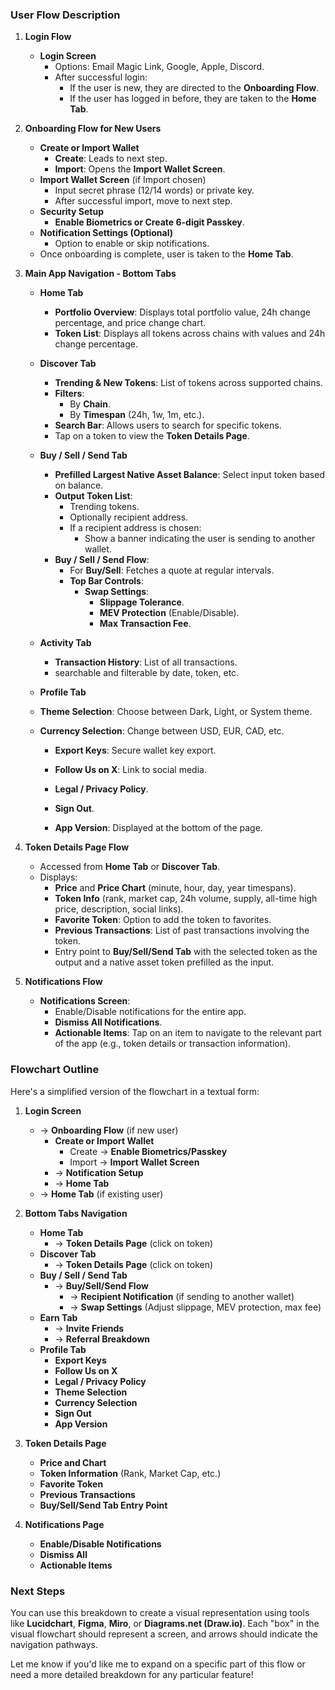 ### User Flow Description

1. **Login Flow**
   - **Login Screen**
     - Options: Email Magic Link, Google, Apple, Discord.
     - After successful login:
       - If the user is new, they are directed to the **Onboarding Flow**.
       - If the user has logged in before, they are taken to the **Home Tab**.

2. **Onboarding Flow for New Users**
   - **Create or Import Wallet**
     - **Create**: Leads to next step.
     - **Import**: Opens the **Import Wallet Screen**.
   - **Import Wallet Screen** (if Import chosen)
     - Input secret phrase (12/14 words) or private key.
     - After successful import, move to next step.
   - **Security Setup**
     - **Enable Biometrics or Create 6-digit Passkey**.
   - **Notification Settings (Optional)**
     - Option to enable or skip notifications.
   - Once onboarding is complete, user is taken to the **Home Tab**.

3. **Main App Navigation - Bottom Tabs**

   - **Home Tab**
     - **Portfolio Overview**: Displays total portfolio value, 24h change percentage, and price change chart.
     - **Token List**: Displays all tokens across chains with values and 24h change percentage.

   - **Discover Tab**
     - **Trending & New Tokens**: List of tokens across supported chains.
     - **Filters**:
       - By **Chain**.
       - By **Timespan** (24h, 1w, 1m, etc.).
     - **Search Bar**: Allows users to search for specific tokens.
     - Tap on a token to view the **Token Details Page**.

   - **Buy / Sell / Send Tab**
     - **Prefilled Largest Native Asset Balance**: Select input token based on balance.
     - **Output Token List**:
       - Trending tokens.
       - Optionally recipient address.
       - If a recipient address is chosen:
         - Show a banner indicating the user is sending to another wallet.
     - **Buy / Sell / Send Flow**:
       - For **Buy/Sell**: Fetches a quote at regular intervals.
       - **Top Bar Controls**:
         - **Swap Settings**:
           - **Slippage Tolerance**.
           - **MEV Protection** (Enable/Disable).
           - **Max Transaction Fee**.

   - **Activity Tab**
      - **Transaction History**: List of all transactions.
      - searchable and filterable by date, token, etc.

   - **Profile Tab**
   - **Theme Selection**: Choose between Dark, Light, or System theme.
   - **Currency Selection**: Change between USD, EUR, CAD, etc.
     - **Export Keys**: Secure wallet key export.
     - **Follow Us on X**: Link to social media.
     - **Legal / Privacy Policy**.

     - **Sign Out**.
     - **App Version**: Displayed at the bottom of the page.

4. **Token Details Page Flow**
   - Accessed from **Home Tab** or **Discover Tab**.
   - Displays:
     - **Price** and **Price Chart** (minute, hour, day, year timespans).
     - **Token Info** (rank, market cap, 24h volume, supply, all-time high price, description, social links).
     - **Favorite Token**: Option to add the token to favorites.
     - **Previous Transactions**: List of past transactions involving the token.
     - Entry point to **Buy/Sell/Send Tab** with the selected token as the output and a native asset token prefilled as the input.

5. **Notifications Flow**
   - **Notifications Screen**:
     - Enable/Disable notifications for the entire app.
     - **Dismiss All Notifications**.
     - **Actionable Items**: Tap on an item to navigate to the relevant part of the app (e.g., token details or transaction information).

### Flowchart Outline

Here's a simplified version of the flowchart in a textual form:

1. **Login Screen**
   - → **Onboarding Flow** (if new user)
     - **Create or Import Wallet**
       - Create → **Enable Biometrics/Passkey**
       - Import → **Import Wallet Screen**
     - → **Notification Setup**
     - → **Home Tab**
   - → **Home Tab** (if existing user)

2. **Bottom Tabs Navigation**
   - **Home Tab**
     - → **Token Details Page** (click on token)
   - **Discover Tab**
     - → **Token Details Page** (click on token)
   - **Buy / Sell / Send Tab**
     - → **Buy/Sell/Send Flow**
       - → **Recipient Notification** (if sending to another wallet)
       - → **Swap Settings** (Adjust slippage, MEV protection, max fee)
   - **Earn Tab**
     - → **Invite Friends**
     - → **Referral Breakdown**
   - **Profile Tab**
     - **Export Keys**
     - **Follow Us on X**
     - **Legal / Privacy Policy**
     - **Theme Selection**
     - **Currency Selection**
     - **Sign Out**
     - **App Version**

3. **Token Details Page**
   - **Price and Chart**
   - **Token Information** (Rank, Market Cap, etc.)
   - **Favorite Token**
   - **Previous Transactions**
   - **Buy/Sell/Send Tab Entry Point**

4. **Notifications Page**
   - **Enable/Disable Notifications**
   - **Dismiss All**
   - **Actionable Items**

### Next Steps

You can use this breakdown to create a visual representation using tools like **Lucidchart**, **Figma**, **Miro**, or **Diagrams.net (Draw.io)**. Each "box" in the visual flowchart should represent a screen, and arrows should indicate the navigation pathways.

Let me know if you'd like me to expand on a specific part of this flow or need a more detailed breakdown for any particular feature!
